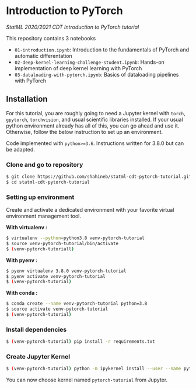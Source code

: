 # Introduction to PyTorch

_StatML 2020/2021 CDT Introduction to PyTorch tutorial_


This repository contains 3 notebooks
- `01-introduction.ipynb`: Introduction to the fundamentals of PyTorch and automatic differentation
- `02-deep-kernel-learning-challenge-student.ipynb`: Hands-on implementation of deep kernel learning with PyTorch
- `03-dataloading-with-pytorch.ipynb`: Basics of dataloading pipelines with PyTorch



## Installation

For this tutorial, you are roughly going to need a Jupyter kernel with `torch`, `gpytorch`, `torchvision`, and usual scientific libraries installed. If your usual python environment already has all of this, you can go ahead and use it. Otherwise, follow the below instruction to set up an environment.


Code implemented with `python>=3.6`. Instructions written for 3.8.0 but can be adapted.


### Clone and go to repository
```bash
$ git clone https://github.com/shahineb/statml-cdt-pytorch-tutorial.git
$ cd statml-cdt-pytorch-tutorial
```

### Setting up environment

Create and activate a dedicated environment with your favorite virtual environment management tool.

__With virtualenv :__
```bash
$ virtualenv --python=python3.8 venv-pytorch-tutorial
$ source venv-pytorch-tutorial/bin/activate
$ (venv-pytorch-tutoriall)
```


__With pyenv :__
```bash
$ pyenv virtualenv 3.8.0 venv-pytorch-tutorial
$ pyenv activate venv-pytorch-tutorial
$ (venv-pytorch-tutorial)
```


__With conda :__
```bash
$ conda create --name venv-pytorch-tutorial python=3.8
$ source activate venv-pytorch-tutorial
$ (venv-pytorch-tutorial)
```

### Install dependencies

```bash
$ (venv-pytorch-tutorial) pip install -r requirements.txt
```

### Create Jupyter Kernel

```bash
$ (venv-pytorch-tutorial) python -m ipykernel install --user --name pytorch-tutorial  --display-name "pytorch-tutorial"
```

You can now choose kernel named `pytorch-tutorial` from Jupyter.
